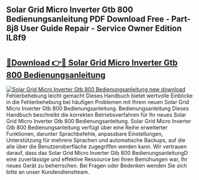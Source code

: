 ## Solar Grid Micro Inverter Gtb 800 Bedienungsanleitung PDF Download Free - Part-8j8 User Guide Repair - Service Owner Edition lL8f9

# <h2><a href="http://df2abq0.blite.top/?on=Solar+Grid+Micro+Inverter+Gtb+800+Bedienungsanleitung">🔗Download 👉🔴 Solar Grid Micro Inverter Gtb 800 Bedienungsanleitung</a></h2>

[![Solar Grid Micro Inverter Gtb 800 Bedienungsanleitung new download](https://i.imgur.com/lujVjoI.png)](http://df2abq0.blite.top/?on=Solar+Grid+Micro+Inverter+Gtb+800+Bedienungsanleitung)
Fehlerbehebung leicht gemacht Dieses Handbuch bietet wertvolle Einblicke in die Fehlerbehebung bei häufigen Problemen mit Ihrem neuen Solar Grid Micro Inverter Gtb 800 Bedienungsanleitung. Bedienungsanleitung Dieses Handbuch beschreibt die korrekten Betriebsverfahren für Ihr neues Solar Grid Micro Inverter Gtb 800 Bedienungsanleitung. Solar Grid Micro Inverter Gtb 800 Bedienungsanleitung verfügt über eine Reihe erweiterter Funktionen, darunter Sprachbefehle, anpassbare Einstellungen, Unterstützung für mehrere Sprachen und automatische Backups, auf die alle über die Benutzeroberfläche zugegriffen werden kann. Wir vertrauen darauf, dass das Solar Grid Micro Inverter Gtb 800 BedienungsanleitungD eine zuverlässige und effektive Ressource bei Ihren Bemühungen war, Ihr neues Gerät zu beherrschen. Bei Fragen oder Bedenken wenden Sie sich bitte an unser Kundendienstteam.
